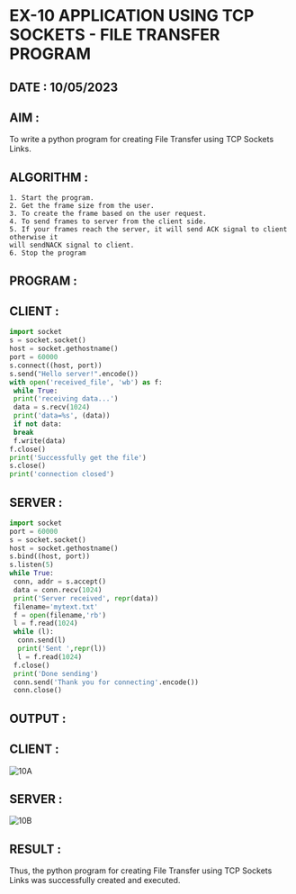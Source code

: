 # EX-10 APPLICATION USING TCP SOCKETS - FILE TRANSFER PROGRAM

## DATE : 10/05/2023

## AIM :
To write a python program for creating File Transfer using TCP Sockets Links.


## ALGORITHM :
```
1. Start the program.
2. Get the frame size from the user.
3. To create the frame based on the user request.
4. To send frames to server from the client side.
5. If your frames reach the server, it will send ACK signal to client otherwise it
will sendNACK signal to client.
6. Stop the program
```

## PROGRAM :
## CLIENT :
```PYTHON 3
import socket
s = socket.socket()
host = socket.gethostname()
port = 60000
s.connect((host, port))
s.send("Hello server!".encode())
with open('received_file', 'wb') as f:
 while True:
 print('receiving data...')
 data = s.recv(1024)
 print('data=%s', (data))
 if not data:
 break
 f.write(data)
f.close()
print('Successfully get the file')
s.close()
print('connection closed')
```

## SERVER :
```PYTHON 3
import socket
port = 60000
s = socket.socket()
host = socket.gethostname()
s.bind((host, port))
s.listen(5)
while True:
 conn, addr = s.accept()
 data = conn.recv(1024)
 print('Server received', repr(data))
 filename='mytext.txt'
 f = open(filename,'rb')
 l = f.read(1024)
 while (l):
  conn.send(l)
  print('Sent ',repr(l))
  l = f.read(1024)
 f.close()
 print('Done sending')
 conn.send('Thank you for connecting'.encode())
 conn.close()
```

## OUTPUT :
## CLIENT :
![10A](https://github.com/JoshuaSamuel7/EX-10/assets/118343296/6068d73d-09d0-4c1b-bbfb-d64164757e33)

## SERVER :
![10B](https://github.com/JoshuaSamuel7/EX-10/assets/118343296/e3cde2b0-c456-4270-852c-a7a2b3b9f04e)
## RESULT :
Thus, the python program for creating File Transfer using TCP Sockets Links was
successfully created and executed.
